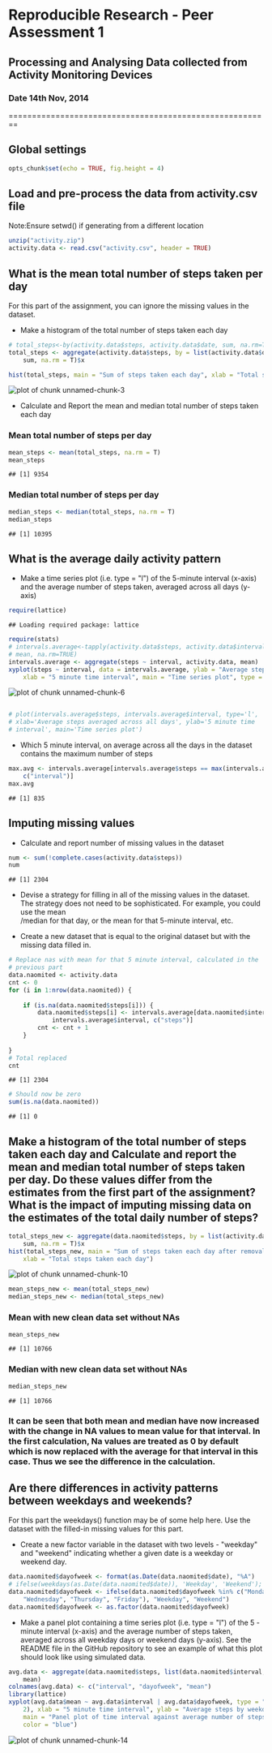 # Reproducible Research - Peer Assessment 1
## Processing and Analysing Data collected from Activity Monitoring Devices  
### Date 14th Nov, 2014
========================================================

## Global settings

```r
opts_chunk$set(echo = TRUE, fig.height = 4)
```


## Load and pre-process the data from activity.csv file  
Note:Ensure setwd() if generating from a different location

```r
unzip("activity.zip")
activity.data <- read.csv("activity.csv", header = TRUE)
```


## What is the mean total number of steps taken per day
For this part of the assignment, you can ignore the missing values in the dataset.  
- Make a histogram of the total number of steps taken each day  


```r
# total_steps<-by(activity.data$steps, activity.data$date, sum, na.rm=TRUE)
total_steps <- aggregate(activity.data$steps, by = list(activity.data$date), 
    sum, na.rm = T)$x

hist(total_steps, main = "Sum of steps taken each day", xlab = "Total steps taken each day")
```

![plot of chunk unnamed-chunk-3](figure/unnamed-chunk-3.png) 

- Calculate and Report the mean and median total number of steps taken each day  
### Mean total number of steps per day

```r
mean_steps <- mean(total_steps, na.rm = T)
mean_steps
```

```
## [1] 9354
```

### Median total number of steps per day

```r
median_steps <- median(total_steps, na.rm = T)
median_steps
```

```
## [1] 10395
```


## What is the average daily activity pattern
- Make a time series plot (i.e. type = "l") of the 5-minute interval (x-axis) and the average number of steps taken, averaged across all days (y-axis)  


```r
require(lattice)
```

```
## Loading required package: lattice
```

```r
require(stats)
# intervals.average<-tapply(activity.data$steps, activity.data$interval,
# mean, na.rm=TRUE)
intervals.average <- aggregate(steps ~ interval, activity.data, mean)
xyplot(steps ~ interval, data = intervals.average, ylab = "Average steps averaged across all days", 
    xlab = "5 minute time interval", main = "Time series plot", type = "l")
```

![plot of chunk unnamed-chunk-6](figure/unnamed-chunk-6.png) 

```r

# plot(intervals.average$steps, intervals.average$interval, type='l',
# xlab='Average steps averaged across all days', ylab='5 minute time
# interval', main='Time series plot')
```

- Which 5 minute interval, on average across all the days in the dataset contains the maximum number of steps  


```r
max.avg <- intervals.average[intervals.average$steps == max(intervals.average$steps), 
    c("interval")]
max.avg
```

```
## [1] 835
```


## Imputing missing values  
- Calculate and report number of missing values in the dataset

```r
num <- sum(!complete.cases(activity.data$steps))
num
```

```
## [1] 2304
```

- Devise a strategy for filling in all of the missing values in the dataset. The   strategy does not need to be sophisticated. For example, you could use the mean    
  /median for that day, or the mean for that 5-minute interval, etc.  

- Create a new dataset that is equal to the original dataset but with the missing data filled in.  


```r
# Replace nas with mean for that 5 minute interval, calculated in the
# previous part
data.naomited <- activity.data
cnt <- 0
for (i in 1:nrow(data.naomited)) {
    
    if (is.na(data.naomited$steps[i])) {
        data.naomited$steps[i] <- intervals.average[data.naomited$interval[i] == 
            intervals.average$interval, c("steps")]
        cnt <- cnt + 1
    }
    
}
# Total replaced
cnt
```

```
## [1] 2304
```

```r
# Should now be zero
sum(is.na(data.naomited))
```

```
## [1] 0
```


## Make a histogram of the total number of steps taken each day and Calculate and   report the mean and median total number of steps taken per day. Do these values   differ from the estimates from the first part of the assignment? What is the   impact of imputing missing data on the estimates of the total daily number of   steps?  

```r
total_steps_new <- aggregate(data.naomited$steps, by = list(activity.data$date), 
    sum, na.rm = T)$x
hist(total_steps_new, main = "Sum of steps taken each day after removal of NA columns", 
    xlab = "Total steps taken each day")
```

![plot of chunk unnamed-chunk-10](figure/unnamed-chunk-10.png) 

```r
mean_steps_new <- mean(total_steps_new)
median_steps_new <- median(total_steps_new)
```

### Mean with new clean data set without NAs

```r
mean_steps_new
```

```
## [1] 10766
```

### Median with new clean data set without NAs

```r
median_steps_new
```

```
## [1] 10766
```


### It can be seen that both mean and median have now increased with the change in NA values to mean value for that interval. In the first calculation, Na values are treated as 0 by default which is now replaced with the average for that interval in this case. Thus we see the difference in the calculation.

## Are there differences in activity patterns between weekdays and weekends?  
For this part the weekdays() function may be of some help here. Use the dataset   with the filled-in missing values for this part.  
- Create a new factor variable in the dataset with two levels - "weekday" and   "weekend" indicating whether a given date is a weekday or weekend day.  


```r
data.naomited$dayofweek <- format(as.Date(data.naomited$date), "%A")
# ifelse(weekdays(as.Date(data.naomited$date)), 'Weekday', 'Weekend');
data.naomited$dayofweek <- ifelse(data.naomited$dayofweek %in% c("Monday", "Tuesday", 
    "Wednesday", "Thursday", "Friday"), "Weekday", "Weekend")
data.naomited$dayofweek <- as.factor(data.naomited$dayofweek)
```


- Make a panel plot containing a time series plot (i.e. type = "l") of the 5 
  -minute interval (x-axis) and the average number of steps taken, averaged   across all weekday days or weekend days (y-axis). See the README file in the   GitHub repository to see an example of what this plot should look like using     simulated data.

```r
avg.data <- aggregate(data.naomited$steps, list(data.naomited$interval, data.naomited$dayofweek), 
    mean)
colnames(avg.data) <- c("interval", "dayofweek", "mean")
library(lattice)
xyplot(avg.data$mean ~ avg.data$interval | avg.data$dayofweek, type = "l", layout = c(1, 
    2), xlab = "5 minute time interval", ylab = "Average steps by weekday/weekend", 
    main = "Panel plot of time interval against average number of steps taken", 
    color = "blue")
```

![plot of chunk unnamed-chunk-14](figure/unnamed-chunk-14.png) 

